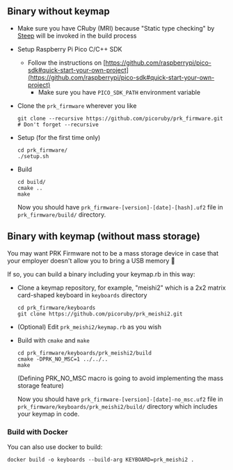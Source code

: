 ## Binary without keymap

- Make sure you have CRuby (MRI) because "Static type checking" by [Steep](https://github.com/soutaro/steep) will be invoked in the build process

- Setup Raspberry Pi Pico C/C++ SDK

  - Follow the instructions on [https://github.com/raspberrypi/pico-sdk#quick-start-your-own-project](https://github.com/raspberrypi/pico-sdk#quick-start-your-own-project)
    - Make sure you have `PICO_SDK_PATH` environment variable


- Clone the `prk_firmware` wherever you like

    ```
    git clone --recursive https://github.com/picoruby/prk_firmware.git # Don't forget --recursive
    ```

- Setup (for the first time only)

    ```
    cd prk_firmware/
    ./setup.sh
    ```

- Build

    ```
    cd build/
    cmake ..
    make
    ```

    Now you should have `prk_firmware-[version]-[date]-[hash].uf2` file in `prk_firmware/build/` directory.

## Binary with keymap (without mass storage)

You may want PRK Firmware not to be a mass storage device in case that your employer doesn't allow you to bring a USB memory 🙈

If so, you can build a binary including your keymap.rb in this way:

- Clone a keymap repository, for example, "meishi2" which is a 2x2 matrix card-shaped keyboard in `keyboards` directory

    ```
    cd prk_firmware/keyboards
    git clone https://github.com/picoruby/prk_meishi2.git
    ```

- (Optional) Edit `prk_meishi2/keymap.rb` as you wish

- Build with `cmake` and `make`

    ```
    cd prk_firmware/keyboards/prk_meishi2/build
    cmake -DPRK_NO_MSC=1 ../../..
    make
    ```

    (Defining PRK_NO_MSC macro is going to avoid implementing the mass storage feature)

    Now you should have `prk_firmware-[version]-[date]-no_msc.uf2` file in `prk_firmware/keyboards/prk_meishi2/build/` directory which includes your keymap in code.

### Build with Docker

You can also use docker to build:

```
docker build -o keyboards --build-arg KEYBOARD=prk_meishi2 .
```
